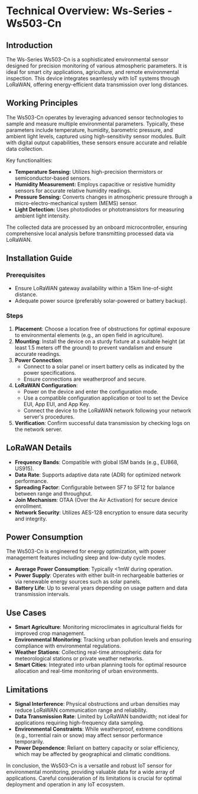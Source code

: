 # Technical Overview: Ws-Series - Ws503-Cn

## Introduction
The Ws-Series Ws503-Cn is a sophisticated environmental sensor designed for precision monitoring of various atmospheric parameters. It is ideal for smart city applications, agriculture, and remote environmental inspection. This device integrates seamlessly with IoT systems through LoRaWAN, offering energy-efficient data transmission over long distances.

## Working Principles
The Ws503-Cn operates by leveraging advanced sensor technologies to sample and measure multiple environmental parameters. Typically, these parameters include temperature, humidity, barometric pressure, and ambient light levels, captured using high-sensitivity sensor modules. Built with digital output capabilities, these sensors ensure accurate and reliable data collection.

Key functionalities:
- **Temperature Sensing:** Utilizes high-precision thermistors or semiconductor-based sensors.
- **Humidity Measurement:** Employs capacitive or resistive humidity sensors for accurate relative humidity readings.
- **Pressure Sensing:** Converts changes in atmospheric pressure through a micro-electro-mechanical system (MEMS) sensor.
- **Light Detection:** Uses photodiodes or phototransistors for measuring ambient light intensity.

The collected data are processed by an onboard microcontroller, ensuring comprehensive local analysis before transmitting processed data via LoRaWAN.

## Installation Guide
### Prerequisites
- Ensure LoRaWAN gateway availability within a 15km line-of-sight distance.
- Adequate power source (preferably solar-powered or battery backup).

### Steps
1. **Placement**: Choose a location free of obstructions for optimal exposure to environmental elements (e.g., an open field in agriculture).
2. **Mounting**: Install the device on a sturdy fixture at a suitable height (at least 1.5 meters off the ground) to prevent vandalism and ensure accurate readings.
3. **Power Connection**:
   - Connect to a solar panel or insert battery cells as indicated by the power specifications.
   - Ensure connections are weatherproof and secure.
4. **LoRaWAN Configuration**:
   - Power on the device and enter the configuration mode.
   - Use a compatible configuration application or tool to set the Device EUI, App EUI, and App Key.
   - Connect the device to the LoRaWAN network following your network server's procedures.
5. **Verification**: Confirm successful data transmission by checking logs on the network server.

## LoRaWAN Details
- **Frequency Bands**: Compatible with global ISM bands (e.g., EU868, US915).
- **Data Rate**: Supports adaptive data rate (ADR) for optimized network performance.
- **Spreading Factor**: Configurable between SF7 to SF12 for balance between range and throughput.
- **Join Mechanism**: OTAA (Over the Air Activation) for secure device enrollment.
- **Network Security**: Utilizes AES-128 encryption to ensure data security and integrity.

## Power Consumption
The Ws503-Cn is engineered for energy optimization, with power management features including sleep and low-duty cycle modes.
- **Average Power Consumption**: Typically <1mW during operation.
- **Power Supply**: Operates with either built-in rechargeable batteries or via renewable energy sources such as solar panels.
- **Battery Life**: Up to several years depending on usage pattern and data transmission intervals.

## Use Cases
- **Smart Agriculture**: Monitoring microclimates in agricultural fields for improved crop management.
- **Environmental Monitoring**: Tracking urban pollution levels and ensuring compliance with environmental regulations.
- **Weather Stations**: Collecting real-time atmospheric data for meteorological stations or private weather networks.
- **Smart Cities**: Integrated into urban planning tools for optimal resource allocation and real-time monitoring of urban environments.

## Limitations
- **Signal Interference**: Physical obstructions and urban densities may reduce LoRaWAN communication range and reliability.
- **Data Transmission Rate**: Limited by LoRaWAN bandwidth; not ideal for applications requiring high-frequency data sampling.
- **Environmental Constraints**: While weatherproof, extreme conditions (e.g., torrential rain or snow) may affect sensor performance temporarily.
- **Power Dependence**: Reliant on battery capacity or solar efficiency, which may be affected by geographical and climatic conditions.

In conclusion, the Ws503-Cn is a versatile and robust IoT sensor for environmental monitoring, providing valuable data for a wide array of applications. Careful consideration of its limitations is crucial for optimal deployment and operation in any IoT ecosystem.